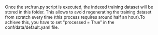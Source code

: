 Once the src/run.py script is executed, the indexed training dataset will be stored in this folder. This allows to avoid regenerating the training dataset from scratch every time (this process requires around half an hour).To achieve this, you have to set "processed = True" in the conf/data/default.yaml file.

